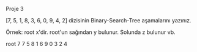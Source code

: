 Proje 3

[7, 5, 1, 8, 3, 6, 0, 9, 4, 2] dizisinin Binary-Search-Tree aşamalarını yazınız.

Örnek: root x'dir. root'un sağından y bulunur. Solunda z bulunur vb.

root 7
                                                                 7
                                                           5            8
                                                     1           6             9
                                              0             3
                                                       2         4
